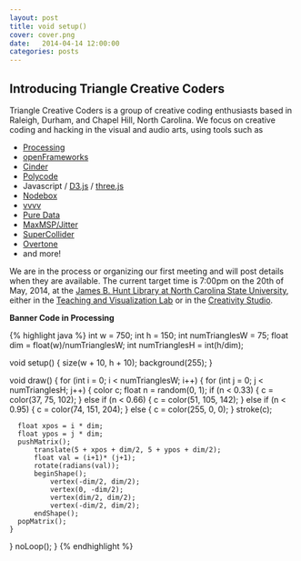 ```yaml
---
layout: post
title: void setup()
cover: cover.png
date:   2014-04-14 12:00:00
categories: posts
---
```


## Introducing Triangle Creative Coders

Triangle Creative Coders is a group of creative coding enthusiasts based in Raleigh, Durham, and Chapel Hill, North Carolina. We focus on creative coding and hacking in the visual and audio arts, using tools such as 

* [Processing](http://www.processing.org)
* [openFrameworks](http://www.openframeworks.org)
* [Cinder](http://www.libcinder.org)
* [Polycode](http://polycode.org/)
* Javascript / [D3.js](http://d3js.org/) / [three.js](http://threejs.org/)
* [Nodebox](http://nodebox.net/)
* [vvvv](http://vvvv.org/)
* [Pure Data](http://puredata.info/)
* [MaxMSP/Jitter](http://cycling74.com/products/max/)
* [SuperCollider](http://supercollider.sourceforge.net/)
* [Overtone](http://overtone.github.io/)
* and more!

We are in the process or organizing our first meeting and will post details when they are available. The current target time is 7:00pm on the 20th of May, 2014, at the [James B. Hunt Library at North Carolina State University](http://www.lib.ncsu.edu/huntlibrary), either in the [Teaching and Visualization Lab](http://www.lib.ncsu.edu/spaces/teaching-and-visualization-lab) or in the [Creativity Studio](http://www.lib.ncsu.edu/spaces/creativity-studio-north).

**Banner Code in Processing**

{% highlight java %}
int w             = 750;
int h             = 150;
int numTrianglesW = 75;
float dim         = float(w)/numTrianglesW;
int numTrianglesH = int(h/dim);

void setup() {
  size(w + 10, h + 10);
  background(255);
}

void draw() {
  for (int i = 0; i < numTrianglesW; i++) {
    for (int j = 0; j < numTrianglesH; j++) {
      color c;
      float n = random(0, 1);
      if (n < 0.33) {
        c = color(37, 75, 102);
      } 
      else if (n < 0.66) {
        c = color(51, 105, 142);
      } 
      else if (n < 0.95) {
        c = color(74, 151, 204);
      } 
      else {
        c = color(255, 0, 0);
      }
      stroke(c);

      float xpos = i * dim;
      float ypos = j * dim;
      pushMatrix();
          translate(5 + xpos + dim/2, 5 + ypos + dim/2);
          float val = (i+1)* (j+1);
          rotate(radians(val));
          beginShape();
              vertex(-dim/2, dim/2);
              vertex(0, -dim/2);
              vertex(dim/2, dim/2);
              vertex(-dim/2, dim/2);
          endShape();
      popMatrix();
    }
  }
  noLoop();
}
{% endhighlight %}
